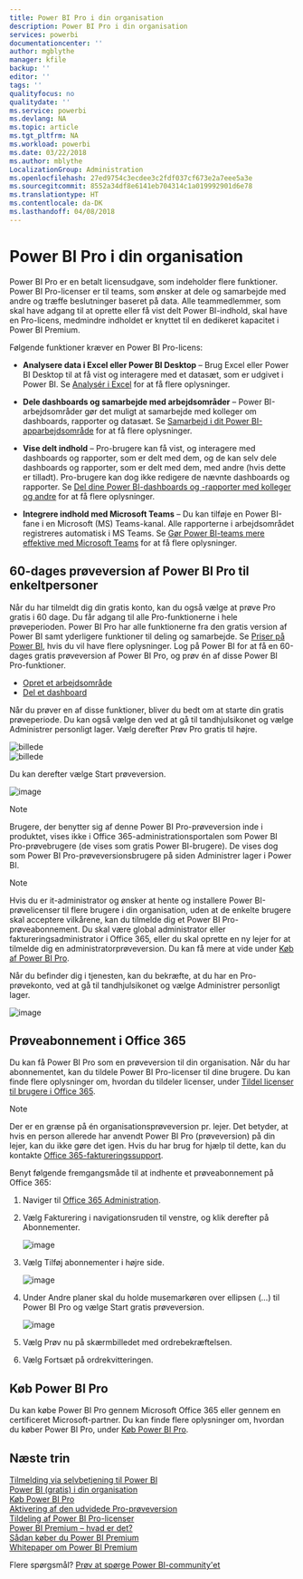 ```yaml
---
title: Power BI Pro i din organisation
description: Power BI Pro i din organisation
services: powerbi
documentationcenter: ''
author: mgblythe
manager: kfile
backup: ''
editor: ''
tags: ''
qualityfocus: no
qualitydate: ''
ms.service: powerbi
ms.devlang: NA
ms.topic: article
ms.tgt_pltfrm: NA
ms.workload: powerbi
ms.date: 03/22/2018
ms.author: mblythe
LocalizationGroup: Administration
ms.openlocfilehash: 27ed9754c3ecdee3c2fdf037cf673e2a7eee5a3e
ms.sourcegitcommit: 8552a34df8e6141eb704314c1a019992901d6e78
ms.translationtype: HT
ms.contentlocale: da-DK
ms.lasthandoff: 04/08/2018
---
```

# <a name="power-bi-pro-in-your-organization"></a>Power BI Pro i din organisation

Power BI Pro er en betalt licensudgave, som indeholder flere funktioner. Power BI Pro-licenser er til teams, som ønsker at dele og samarbejde med andre og træffe beslutninger baseret på data.  Alle teammedlemmer, som skal have adgang til at oprette eller få vist delt Power BI-indhold, skal have en Pro-licens, medmindre indholdet er knyttet til en dedikeret kapacitet i Power BI Premium.

Følgende funktioner kræver en Power BI Pro-licens:

* **Analysere data i Excel eller Power BI Desktop** – Brug Excel eller Power BI Desktop til at få vist og interagere med et datasæt, som er udgivet i Power BI. Se [Analysér i Excel](service-analyze-in-excel.md) for at få flere oplysninger.

* **Dele dashboards og samarbejde med arbejdsområder** – Power BI-arbejdsområder gør det muligt at samarbejde med kolleger om dashboards, rapporter og datasæt. Se [Samarbejd i dit Power BI-apparbejdsområde](service-collaborate-power-bi-workspace.md) for at få flere oplysninger.

* **Vise delt indhold** – Pro-brugere kan få vist, og interagere med dashboards og rapporter, som er delt med dem, og de kan selv dele dashboards og rapporter, som er delt med dem, med andre (hvis dette er tilladt). Pro-brugere kan dog ikke redigere de nævnte dashboards og rapporter. Se [Del dine Power BI-dashboards og -rapporter med kolleger og andre](service-share-dashboards.md) for at få flere oplysninger.

* **Integrere indhold med Microsoft Teams** – Du kan tilføje en Power BI-fane i en Microsoft (MS) Teams-kanal. Alle rapporterne i arbejdsområdet registreres automatisk i MS Teams. Se [Gør Power BI-teams mere effektive med Microsoft Teams](https://powerbi.microsoft.com/en-us/blog/power-bi-teams-up-with-microsoft-teams/) for at få flere oplysninger. 

## <a name="power-bi-pro-60-day-trial-for-individuals"></a>60-dages prøveversion af Power BI Pro til enkeltpersoner

Når du har tilmeldt dig din gratis konto, kan du også vælge at prøve Pro gratis i 60 dage. Du får adgang til alle Pro-funktionerne i hele prøveperioden. Power BI Pro har alle funktionerne fra den gratis version af Power BI samt yderligere funktioner til deling og samarbejde. Se [Priser på Power BI](https://powerbi.microsoft.com/en-us/pricing/), hvis du vil have flere oplysninger. Log på Power BI for at få en 60-dages gratis prøveversion af Power BI Pro, og prøv én af disse Power BI Pro-funktioner.

* [Opret et arbejdsområde](service-create-distribute-apps.md)
* [Del et dashboard](service-share-dashboards.md)

Når du prøver en af disse funktioner, bliver du bedt om at starte din gratis prøveperiode. Du kan også vælge den ved at gå til tandhjulsikonet og vælge Administrer personligt lager. Vælg derefter Prøv Pro gratis til højre.

   ![billede](media/service-power-bi-pro-in-your-organization/service-power-bi-pro-in-your-organization-01.png)
   </br>
   ![billede](media/service-power-bi-pro-in-your-organization/service-power-bi-pro-in-your-organization-02.png)

Du kan derefter vælge Start prøveversion.

   ![image](media/service-power-bi-pro-in-your-organization/service-power-bi-pro-in-your-organization-03.png)

> [!NOTE]
> Brugere, der benytter sig af denne Power BI Pro-prøveversion inde i produktet, vises ikke i Office 365-administrationsportalen som Power BI Pro-prøvebrugere (de vises som gratis Power BI-brugere). De vises dog som Power BI Pro-prøveversionsbrugere på siden Administrer lager i Power BI.
>

> [!NOTE]
> Hvis du er it-administrator og ønsker at hente og installere Power BI-prøvelicenser til flere brugere i din organisation, uden at de enkelte brugere skal acceptere vilkårene, kan du tilmelde dig et Power BI Pro-prøveabonnement. Du skal være global administrator eller faktureringsadministrator i Office 365, eller du skal oprette en ny lejer for at tilmelde dig en administratorprøveversion. Du kan få mere at vide under [Køb af Power BI Pro](service-admin-purchasing-power-bi-pro.md).
>

Når du befinder dig i tjenesten, kan du bekræfte, at du har en Pro-prøvekonto, ved at gå til tandhjulsikonet og vælge Administrer personligt lager.

   ![image](media/service-power-bi-pro-in-your-organization/service-power-bi-pro-in-your-organization-04.png)

## <a name="subscription-trial-in-office-365"></a>Prøveabonnement i Office 365

Du kan få Power BI Pro som en prøveversion til din organisation. Når du har abonnementet, kan du tildele Power BI Pro-licenser til dine brugere. Du kan finde flere oplysninger om, hvordan du tildeler licenser, under [Tildel licenser til brugere i Office 365](https://support.office.com/en-us/article/assign-licenses-to-users-in-office-365-for-business-997596b5-4173-4627-b915-36abac6786dc?ui=en-US&rs=en-US&ad=US).

> [!NOTE]
> Der er en grænse på én organisationsprøveversion pr. lejer. Det betyder, at hvis en person allerede har anvendt Power BI Pro (prøveversion) på din lejer, kan du ikke gøre det igen. Hvis du har brug for hjælp til dette, kan du kontakte [Office 365-faktureringssupport](https://support.office.microsoft.com/en-us/article/contact-support-for-business-products-admin-help-32a17ca7-6fa0-4870-8a8d-e25ba4ccfd4b?CorrelationId=552bbf37-214f-4202-80cb-b94240dcd671&ui=en-US&rs=en-US&ad=US).
>

Benyt følgende fremgangsmåde til at indhente et prøveabonnement på Office 365:

1. Naviger til [Office 365 Administration](https://portal.office.com/adminportal/home#/homepage).
2. Vælg Fakturering i navigationsruden til venstre, og klik derefter på Abonnementer.

   ![image](media/service-power-bi-pro-in-your-organization/service-power-bi-pro-in-your-organization-05.png)

3. Vælg Tilføj abonnementer i højre side.

   ![image](media/service-power-bi-pro-in-your-organization/service-power-bi-pro-in-your-organization-06.png)

4. Under Andre planer skal du holde musemarkøren over ellipsen (…) til Power BI Pro og vælge Start gratis prøveversion.

   ![image](media/service-power-bi-pro-in-your-organization/service-power-bi-pro-in-your-organization-07.png) 

5. Vælg Prøv nu på skærmbilledet med ordrebekræftelsen.
6. Vælg Fortsæt på ordrekvitteringen.

## <a name="purchasing-power-bi-pro"></a>Køb Power BI Pro

Du kan købe Power BI Pro gennem Microsoft Office 365 eller gennem en certificeret Microsoft-partner. Du kan finde flere oplysninger om, hvordan du køber Power BI Pro, under [Køb Power BI Pro](service-admin-purchasing-power-bi-pro.md).

## <a name="next-steps"></a>Næste trin
[Tilmelding via selvbetjening til Power BI](service-admin-signing-up-for-power-bi-with-a-new-office-365-trial.md)
<br/>
[Power BI (gratis) i din organisation](service-admin-service-free-in-your-organization.md)
<br/>
[Køb Power BI Pro](service-admin-purchasing-power-bi-pro.md)
<br/>
[Aktivering af den udvidede Pro-prøveversion](service-extended-pro-trial.md)
<br/>
[Tildeling af Power BI Pro-licenser](service-admin-assigning-power-bi-pro-licenses.md)
<br/>
[Power BI Premium – hvad er det?](service-admin-premium-manage.md)
<br/>
[Sådan køber du Power BI Premium](service-admin-premium-purchase.md)
<br/>
[Whitepaper om Power BI Premium](https://aka.ms/pbipremiumwhitepaper)

Flere spørgsmål? [Prøv at spørge Power BI-community'et](https://community.powerbi.com/)